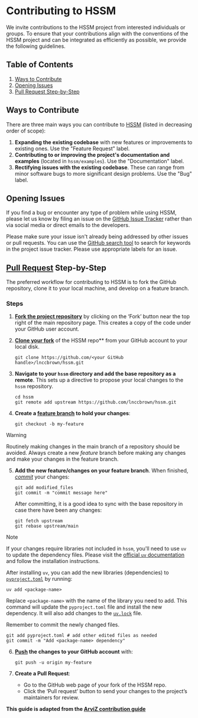 # Contributing to HSSM

We invite contributions to the HSSM project from interested individuals or groups. To ensure that your contributions align with the conventions of the HSSM project and can be integrated as efficiently as possible, we provide the following guidelines.

## Table of Contents
1. [Ways to Contribute](#ways-to-contribute)
2. [Opening Issues](#opening-issues)
3. [Pull Request Step-by-Step](#pull-request-step-by-step)

## Ways to Contribute

There are three main ways you can contribute to [HSSM](https://github.com/lnccbrown/HSSM) (listed in decreasing order of scope):

1. **Expanding the existing codebase** with new features or improvements to existing ones. Use the "Feature Request" label.
2. **Contributing to or improving the project's documentation and examples** (located in `hssm/examples`). Use the "Documentation" label.
3. **Rectifying issues with the existing codebase**. These can range from minor software bugs to more significant design problems. Use the "Bug" label.

## Opening Issues

If you find a bug or encounter any type of problem while using HSSM, please let us know by filing an issue on the [GitHub Issue Tracker](https://github.com/lnccbrown/HSSM/issues) rather than via social media or direct emails to the developers.

Please make sure your issue isn't already being addressed by other issues or pull requests. You can use the [GitHub search tool](https://github.com/lnccbrown/HSSM/issues) to search for keywords in the project issue tracker. Please use appropriate labels for an issue.

## [Pull Request](https://docs.github.com/en/pull-requests/collaborating-with-pull-requests/proposing-changes-to-your-work-with-pull-requests/about-pull-requests) Step-by-Step

The preferred workflow for contributing to HSSM is to fork the GitHub repository, clone it to your local machine, and develop on a feature branch.

### Steps

1. [**Fork the project repository**](https://docs.github.com/en/pull-requests/collaborating-with-pull-requests/working-with-forks/fork-a-repo) by clicking on the ‘Fork’ button near the top right of the main repository page. This creates a copy of the code under your GitHub user account.

2. [**Clone your fork**](https://docs.github.com/en/repositories/creating-and-managing-repositories/cloning-a-repository) of the HSSM repo** from your GitHub account to your local disk.
   ```
   git clone https://github.com/<your GitHub handle>/lnccbrown/hssm.git
   ```

3. **Navigate to your `hssm` directory and add the base repository as a remote**. This sets up a directive to propose your local changes to the `hssm` repository.
   ```
   cd hssm
   git remote add upstream https://github.com/lnccbrown/hssm.git
   ```

4. **Create a [feature branch](https://docs.github.com/en/pull-requests/collaborating-with-pull-requests/proposing-changes-to-your-work-with-pull-requests/about-branches) to hold your changes**:
   ```
   git checkout -b my-feature
   ```

> [!WARNING]
> Routinely making changes in the main branch of a repository should be avoided. Always create a new _feature_ branch before making any changes and make your changes in the feature branch.

5. **Add the new feature/changes on your feature branch**. When finished, [_commit_](https://github.com/git-guides/git-commit) your changes:
   ```
   git add modified_files
   git commit -m "commit message here"
   ```

   After committing, it is a good idea to sync with the base repository in case there have been any changes:
   ```
   git fetch upstream
   git rebase upstream/main
   ```

> [!Note]
> If your changes require libraries not included in `hssm`, you'll need to use `uv` to update the dependency files. Please visit the [official `uv` documentation](https://docs.astral.sh/uv/) and follow the installation instructions.
>
> After installing `uv`, you can add the new libraries (dependencies) to [`pyproject.toml`](https://docs.astral.sh/uv/guides/projects/#managing-dependencies) by running:
> ```
> uv add <package-name>
> ```
> Replace `<package-name>` with the name of the library you need to add. This command will update the `pyproject.toml` file and install the new dependency. It will also add changes to the [`uv.lock`](https://docs.astral.sh/uv/guides/projects/#uvlock) file.
>
> Remember to commit the newly changed files.
> ```
> git add pyproject.toml # add other edited files as needed
> git commit -m "Add <package-name> dependency"
> ```

6. **[Push](https://github.com/git-guides/git-push) the changes to your GitHub account** with:
   ```
   git push -u origin my-feature
   ```

7. **Create a Pull Request**:
   - Go to the GitHub web page of your fork of the HSSM repo.
   - Click the ‘Pull request’ button to send your changes to the project’s maintainers for review.

**This guide is adapted from the [ArviZ contribution guide](https://github.com/arviz-devs/arviz/blob/main/CONTRIBUTING.md)**
